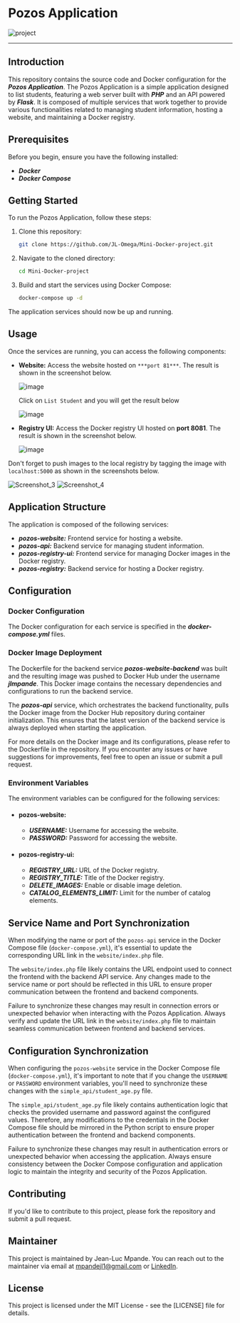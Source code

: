 # Pozos Application

![project](https://user-images.githubusercontent.com/18481009/84582395-ba230b00-adeb-11ea-9453-22ed1be7e268.jpg)


------------
## Introduction

This repository contains the source code and Docker configuration for the ***Pozos Application***. The Pozos Application is a simple application designed to list students, featuring a web server built with ***PHP*** and an API powered by ***Flask***. It is composed of multiple services that work together to provide various functionalities related to managing student information, hosting a website, and maintaining a Docker registry.

## Prerequisites

Before you begin, ensure you have the following installed:

- ***Docker***
- ***Docker Compose***

## Getting Started
To run the Pozos Application, follow these steps:
1. Clone this repository:
   ```bash
   git clone https://github.com/JL-Omega/Mini-Docker-project.git
   ```
2. Navigate to the cloned directory:
     ```bash
   cd Mini-Docker-project
   ```
3. Build and start the services using Docker Compose:
     ```bash
   docker-compose up -d
   ```

  The application services should now be up and running.

## Usage

Once the services are running, you can access the following components:

- **Website:** Access the website hosted on `***port 81***`. The result is shown in the screenshot below.
  
     ![image](https://github.com/JL-Omega/Docker-project/assets/96908472/b5bb033d-1e9b-4671-b8d4-9018ee06c84b)

  Click on `List Student` and you will get the result below

     ![image](https://github.com/JL-Omega/Docker-project/assets/96908472/528f9bb7-cdb0-4290-ae1b-156e5453b83b)

  
- **Registry UI:** Access the Docker registry UI hosted on **port 8081**. The result is shown in the screenshot below.

    ![image](https://github.com/JL-Omega/Docker-project/assets/96908472/f26e5757-6dc9-4a5e-b9b3-3f36b86da88f)

Don't forget to push images to the local registry by tagging the image with `localhost:5000` as shown in the screenshots below.

![Screenshot_3](https://github.com/JL-Omega/Docker-project/assets/96908472/fc134587-32a2-4b02-ab11-36796f94e4da)
![Screenshot_4](https://github.com/JL-Omega/Docker-project/assets/96908472/0a05d349-b15f-437b-bea1-09b6f88d0981)

## Application Structure

The application is composed of the following services:

- ***pozos-website:*** Frontend service for hosting a website.
- ***pozos-api:*** Backend service for managing student information.
- ***pozos-registry-ui:*** Frontend service for managing Docker images in the Docker registry.
- ***pozos-registry:*** Backend service for hosting a Docker registry.
  
## Configuration

### Docker Configuration

The Docker configuration for each service is specified in the ***docker-compose.yml*** files.

### Docker Image Deployment

The Dockerfile for the backend service ***pozos-website-backend*** was built and the resulting image was pushed to Docker Hub under the username ***jlmpande***. This Docker image contains the necessary dependencies and configurations to run the backend service.

The ***pozos-api*** service, which orchestrates the backend functionality, pulls the Docker image from the Docker Hub repository during container initialization. This ensures that the latest version of the backend service is always deployed when starting the application.

For more details on the Docker image and its configurations, please refer to the Dockerfile in the repository. If you encounter any issues or have suggestions for improvements, feel free to open an issue or submit a pull request.

### Environment Variables

The environment variables can be configured for the following services:

- #### pozos-website:

  - ***USERNAME:*** Username for accessing the website.
  - ***PASSWORD:*** Password for accessing the website.

- #### pozos-registry-ui:

  - ***REGISTRY_URL:*** URL of the Docker registry.
  - ***REGISTRY_TITLE:*** Title of the Docker registry.
  - ***DELETE_IMAGES:*** Enable or disable image deletion.
  - ***CATALOG_ELEMENTS_LIMIT:*** Limit for the number of catalog elements.
    
## Service Name and Port Synchronization

When modifying the name or port of the `pozos-api` service in the Docker Compose file (`docker-compose.yml`), it's essential to update the corresponding URL link in the `website/index.php` file.

The `website/index.php` file likely contains the URL endpoint used to connect the frontend with the backend API service. Any changes made to the service name or port should be reflected in this URL to ensure proper communication between the frontend and backend components.

Failure to synchronize these changes may result in connection errors or unexpected behavior when interacting with the Pozos Application. Always verify and update the URL link in the `website/index.php` file to maintain seamless communication between frontend and backend services.

## Configuration Synchronization

When configuring the `pozos-website` service in the Docker Compose file (`docker-compose.yml`), it's important to note that if you change the `USERNAME` or `PASSWORD` environment variables, you'll need to synchronize these changes with the `simple_api/student_age.py` file.

The `simple_api/student_age.py` file likely contains authentication logic that checks the provided username and password against the configured values. Therefore, any modifications to the credentials in the Docker Compose file should be mirrored in the Python script to ensure proper authentication between the frontend and backend components.

Failure to synchronize these changes may result in authentication errors or unexpected behavior when accessing the application. Always ensure consistency between the Docker Compose configuration and application logic to maintain the integrity and security of the Pozos Application.

## Contributing
If you'd like to contribute to this project, please fork the repository and submit a pull request.

## Maintainer
This project is maintained by Jean-Luc Mpande. You can reach out to the maintainer via email at mpandejl1@gmail.com or [LinkedIn](https://www.linkedin.com/in/jean-luc-mpande-75981a23b/).

## License
This project is licensed under the MIT License - see the [LICENSE] file for details.
 





